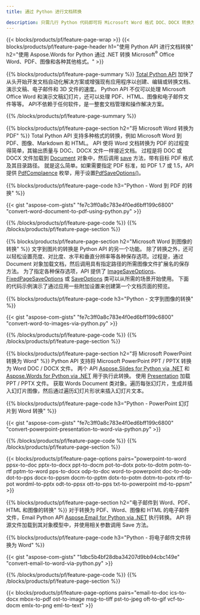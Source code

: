 ```yaml
---
title: 通过 Python 进行文档转换 

description: 只需几行 Python 代码即可将 Microsoft Word 格式 DOC、DOCX 转换为 PDF、图像等以及演示幻灯片、电子邮件消息和 3D 图像。
---
```


{{< blocks/products/pf/feature-page-wrap >}}
{{< blocks/products/pf/feature-page-header h1="使用 Python API 进行文档转换" h2="使用 Aspose.Words for Python 通过 .NET 转换 Microsoft<sup>&reg;</sup> Office Word、PDF、图像和各种其他格式。" >}}

{{% blocks/products/pf/feature-page-summary %}}
[Total Python API](https://products.aspose.com/total/python-net/) 加快了从头开始开发文档自动化解决方案或增强现有应用程序以创建、编辑或转换文档、演示文稿、电子邮件和 3D 文件的速度。 Python API 不仅可以处理 Microsoft Office Word 和演示文稿幻灯片，还可以处理 PDF、HTML、图像和电子邮件文件等等。 API不依赖于任何软件，是一整套文档管理和操作解决方案。

{{% /blocks/products/pf/feature-page-summary  %}}

{{% blocks/products/pf/feature-page-section  h2="将 Microsoft Word 转换为 PDF" %}}
Total Python API 支持多种格式的转换，例如 Microsoft Word 到 PDF、图像、Markdown 和 HTML。 API 使将 Word 文档转换为 PDF 的过程变得简单，其输出质量与 DOC、DOCX 文件一样接近文档。 过程是将 DOC 或 DOCX 文件加载到 [Document](https://reference.aspose.com/words/python-net/aspose.words/document/) 对象中，然后调用 [save](https://reference.aspose.com/words/python-net/aspose.words/document/save/) 方法，带有目标 PDF 格式及其目录路径。 就是这么简单。如果需要指定 PDF 标准，如 PDF 1.7 或 1.5，API 提供 [PdfComplaence](https://reference.aspose.com/words/python-net/aspose.words.saving/pdfcompliance/) 枚举，用于设置[PdfSaveOptions()](https://reference.aspose.com/words/python-net/aspose.words.saving/pdfsaveoptions/)。 

{{% blocks/products/pf/feature-page-code h3="Python - Word 到 PDF 的转换" %}}

{{< gist "aspose-com-gists" "fe7c3ff0a8c783e4f0ed6bff199c6800" "convert-word-document-to-pdf-using-python.py" >}}

{{% /blocks/products/pf/feature-page-code  %}}
{{% /blocks/products/pf/feature-page-section %}}

{{% blocks/products/pf/feature-page-section  h2="Microsoft Word 到图像的转换" %}}
文字到图片的转换是 Python API 的另一个功能。 除了转换之外，还可以轻松设置亮度、对比度、水平和垂直分辨率等各种保存选项。过程是，通过 Document 对象加载文档，然后调用具有指定路径的所需图像文件扩展名的保存方法。 为了指定各种保存选项，API 提供了 [ImageSaveOptions](https://reference.aspose.com/words/python-net/aspose.words.saving/imagesaveoptions/)、[FixedPageSaveOptions](https://reference.aspose.com/words/python-net/aspose.words.saving/fixedpagesaveoptions/) 或 [SaveOptions](https://reference.aspose.com/words/python-net/aspose.words.saving/saveoptions/) 类可以从所需的场景开始使用。 下面的代码示例演示了通过应用一些附加设置来创建第一个文档页面的预览。

{{% blocks/products/pf/feature-page-code h3="Python - 文字到图像的转换" %}}

{{< gist "aspose-com-gists" "fe7c3ff0a8c783e4f0ed6bff199c6800" "convert-word-to-images-via-python.py" >}}

{{% /blocks/products/pf/feature-page-code  %}}
{{% /blocks/products/pf/feature-page-section %}}

{{% blocks/products/pf/feature-page-section  h2="将 Microsoft PowerPoint 转换为 Word" %}}
Python API 支持将 Microsoft PowerPoint PPT / PPTX 转换为 Word DOC / DOCX 文件。 两个 API [Aspose.Slides for Python via .NET](https://products.aspose.com/slides/python-net/) 和 [Aspose.Words for Python via .NET](https://products.aspose.com/words/python-net/) 用于执行此转换。 使用 [Presentation](https://reference.aspose.com/slides/python-net/aspose.slides/presentation/) 加载 PPT / PPTX 文件。 获取 Words Document 类对象。遍历每张幻灯片，生成并插入幻灯片图像，然后通过遍历幻灯片形状来插入幻灯片文本。

{{% blocks/products/pf/feature-page-code h3="Python - PowerPoint 幻灯片到 Word 转换" %}}

{{< gist "aspose-com-gists" "fe7c3ff0a8c783e4f0ed6bff199c6800" "convert-powerpoint-presentation-to-word-via-python.py" >}}


{{% /blocks/products/pf/feature-page-code  %}}
{{% /blocks/products/pf/feature-page-section %}}


{{< blocks/products/pf/feature-page-options pairs="powerpoint-to-word ppsx-to-doc pptx-to-docx ppt-to-docm pot-to-dotx potx-to-dotm potm-to-rtf pptm-to-word pps-to-docx odp-to-doc word-to-powerpoint doc-to-odp dot-to-pps docx-to-ppsm docm-to-pptm dotx-to-potm dotm-to-potx rtf-to-pot wordml-to-pptx odt-to-ppsx ott-to-pps txt-to-powerpoint md-to-ppsm" >}}

{{% blocks/products/pf/feature-page-section  h2="电子邮件到 Word、PDF、HTML 和图像的转换" %}}
对于转换为 PDF、Word、图像和 HTML 的电子邮件文件，Email Python API [Aspose.Email for Python via .NET](https://products.aspose.com/email/python-net/) 执行转换。 API 将源文件加载到其对象模型中，并使用相关参数调用 Save 方法。 

{{% blocks/products/pf/feature-page-code h3="Python - 将电子邮件文件转换为 Word" %}}

{{< gist "aspose-com-gists" "1dbc5b4bf28dba34207d9bb94cbc149e" "convert-email-to-word-via-python.py" >}}

{{% /blocks/products/pf/feature-page-code  %}}
{{% /blocks/products/pf/feature-page-section %}}

{{< blocks/products/pf/feature-page-options pairs="email-to-doc ics-to-docx mbox-to-pdf ost-to-image msg-to-tiff pst-to-jpeg oft-to-gif vcf-to-docm emlx-to-png eml-to-text" >}}
